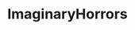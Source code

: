 ---
title: ImaginaryHorrors
crosslinks:
- ImaginaryNecronomicon
- ImaginarySwamps
- ArtofHands
- ImaginaryMonsterGirls
- Lovecraft
- ImaginaryCrawlers
- ImaginaryDemons
- Heavymind
- ImaginaryMindscapes
- ImaginaryBodyscapes
- ImaginaryBehemoths
- DigitalPainting
- ImaginaryBoners
- ImaginaryVampires
- TwoSentenceHorror
- ImaginaryUndead
- SpecArt
---